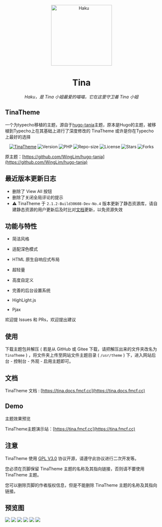 <p align="center">
    <img src="/assets/favicon.ico" width="200" height="200" alt="Haku">
</p>

<div align="center">

# Tina

_Haku，是 Tina 小姐最爱的喵喵，它在这里守卫着 Tina 小姐_

</div>

## TinaTheme

一个为typecho移植的主题，源自于[hugo-tania](https://github.com/WingLim/hugo-tania)主题，原本是Hugo的主题，被移植到Typecho上在其基础上进行了深度修改的 TinaTheme 或许是你在Typecho上最好的选择

<div align="center">
    
[![TinaTheme](https://img.shields.io/badge/Magneto-TinaTheme-brightgreen)](https://fmcf.cc/2021/08/47/)
![Version](https://img.shields.io/badge/Version-2.1.3-criticale)
![PHP](https://img.shields.io/badge/PHP-7.4-brightgreen)
![Repo-size](https://img.shields.io/github/languages/code-size/ouyangyanhuo/TinaTheme)
![License](https://img.shields.io/github/license/ouyangyanhuo/TinaTheme)
![Stars](https://img.shields.io/github/stars/ouyangyanhuo/TinaTheme)
![Forks](https://img.shields.io/github/forks/ouyangyanhuo/TinaTheme)
    
</div>

原主题：[https://github.com/WingLim/hugo-tania](https://github.com/WingLim/hugo-tania)

## 最近版本更新日志
- 删除了 View All 按钮
- 删除了关闭全局评论的提示
- ⚠️ TinaTheme 于 `2.1.2-Build30608-Dev-No.4` 版本更新了静态资源库，请自建静态资源的用户更新后及时比对[文档](https://tina.docs.fmcf.cc/optimization/public_cdn/)更新，以免资源失效


## 功能与特性

- 简洁风格

- 适配深色模式

- HTML 原生自响应式布局

- 超轻量

- 高度自定义

- 完善的后台设置系统

- HighLight.js

- Pjax

欢迎提 Issues 和 PRs，欢迎提出建议

## 使用

下载主题包并解压 ( 若是从 GitHub 或 Gitee 下载，请把解压出来的文件夹改名为 `TinaTheme` ) ，将文件夹上传至网站文件主题目录 ( `/usr/theme` ) 下，进入网站后台 - 控制台 - 外观 - 启用主题即可。

## 文档

TinaTheme 文档 : [https://tina.docs.fmcf.cc](https://tina.docs.fmcf.cc)

## Demo

主题效果预览

TinaTheme主题演示站：[https://tina.fmcf.cc](https://tina.fmcf.cc)

## 注意

TinaTheme 使用 [GPL V3.0](https://github.com/ouyangyanhuo/TinaTheme/blob/main/LICENSE) 协议开源，请遵守此协议进行二次开发等。

您必须在页脚保留 TinaTheme 主题的名称及其指向链接，否则请不要使用 TinaTheme 主题。

您可以删除页脚的作者版权信息，但是不能删除 TinaTheme 主题的名称及其指向链接。

## 预览图
![](https://pic1.zhimg.com/80/v2-c3d9c9458bdc2e12ceef006c3192687d_720w.jpeg)
![](https://picx.zhimg.com/80/v2-0d04d14df7fb1d533e95c561a85e071b_720w.jpeg)
![](https://picx.zhimg.com/80/v2-2e9bff0db4dc6a129d77a3b017e04266_720w.jpeg)
![](https://picx.zhimg.com/80/v2-d7d0e6115507a8dbb106865cfb4e8b83_720w.jpeg)
![](https://picx.zhimg.com/80/v2-4db906b3d9271dbe27340d5d5f3658b8_720w.jpeg)
![](https://picx.zhimg.com/80/v2-0d04d14df7fb1d533e95c561a85e071b_720w.jpeg)
